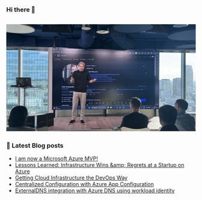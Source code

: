 ### Hi there 👋

![me at 16th birthday of WGUiSW community group meetup](https://github.com/krukowskid/krukowskid/blob/main/images/about-me.jpg)
---
### 📖 Latest Blog posts
<!-- CLOUDCHRONICLES:START -->
- [I am now a Microsoft Azure MVP!](https://cloudchronicles.blog/blog/I-am-now-a-Microsoft-Azure-MVP/)
- [Lessons Learned: Infrastructure Wins &amp;amp; Regrets at a Startup on Azure](https://cloudchronicles.blog/blog/Lessons-Learned-Infrastructure-Wins-Regrets-at-a-Startup-on-Azure/)
- [Getting Cloud Infrastructure the DevOps Way](https://cloudchronicles.blog/blog/Getting-Cloud-Infrastructure-the-DevOps-Way/)
- [Centralized Configuration with Azure App Configuration](https://cloudchronicles.blog/blog/Centralized-Configuration-with-Azure-App-Configuration/)
- [ExternalDNS integration with Azure DNS using workload identity](https://cloudchronicles.blog/blog/ExternalDNS-integration-with-Azure-DNS-using-workload-identity/)
<!-- CLOUDCHRONICLES:END -->
